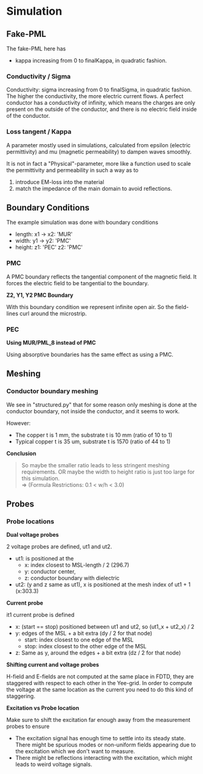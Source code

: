 # Simulation

## Fake-PML
The fake-PML here has 
- kappa increasing from 0 to finalKappa, in quadratic fashion.
### Conductivity / Sigma
Conductivity: sigma increasing from 0 to finalSigma, in quadratic fashion.
The higher the conductivity, the more electric current flows.
A perfect conductor has a conductivity of infinity, which means the charges are only present on the outside of the conductor, and there is no electric field inside of the conductor.

### Loss tangent / Kappa
A parameter mostly used in simulations, calculated from epsilon (electric permittivity) and mu (magnetic permeability) to dampen waves smoothly.

It is not in fact a "Physical"-parameter, more like a function used to scale the permittivity and permeability in such a way as to 
1. introduce EM-loss into the material
2. match the impedance of the main domain to avoid reflections.

## Boundary Conditions
The example simulation was done with boundary conditions

- length: x1 -> x2: 'MUR'
- width: y1 -> y2: 'PMC' 
- height: z1: 'PEC' z2: 'PMC' 

### PMC
A PMC boundary reflects the tangential component of the magnetic field.
It forces the electric field to be tangential to the boundary.

**Z2, Y1, Y2 PMC Boundary**

With this boundary condition we represent infinite open air. So the field-lines curl around the microstrip.

### PEC
**Using MUR/PML_8 instead of PMC**

Using absorptive boundaries has the same effect as using a PMC.

## Meshing

### Conductor boundary meshing
We see in "structured.py" that for some reason only meshing is done at the conductor boundary, not inside the conductor, and it seems to work.

However:
- The copper t is 1 mm, the substrate t is 10 mm (ratio of 10 to 1)
- Typical copper t is 35 um, substrate t is 1570 (ratio of 44 to 1)

**Conclusion**
> So maybe the smaller ratio leads to less stringent meshing requirements. OR maybe the width to height ratio is just too large for this simulation. \
=> (Formula Restrictions: 0.1 < w/h < 3.0)

## Probes
### Probe locations
**Dual voltage probes**

2 voltage probes are defined, ut1 and ut2.
- ut1: is positioned at the 
    - x: index closest to MSL-length / 2 (296.7)
    - y: conductor center,
    - z: conductor boundary with dielectric
- ut2: (y and z same as ut1), x is positioned at the mesh index of ut1 + 1 (x:303.3)

**Current probe**

it1 current probe is defined
- x: (start == stop) positioned between ut1 and ut2, so (ut1_x + ut2_x) / 2
- y: edges of the MSL + a bit extra (dy / 2 for that node)
    - start: index closest to one edge of the MSL
    - stop: index closest to the other edge of the MSL
- z: Same as y, around the edges + a bit extra (dz / 2 for that node)


**Shifting current and voltage probes**

H-field and E-fields are not computed at the same place in FDTD, they are staggered with respect to each other in the Yee-grid.
In order to compute the voltage at the same location as the current you need to do this kind of staggering.

**Excitation vs Probe location**

Make sure to shift the excitation far enough away from the measurement probes to ensure
- The excitation signal has enough time to settle into its steady state. There might be spurious modes or non-uniform fields appearing due to the excitation which we don't want to measure.
- There might be reflections interacting with the excitation, which might leads to weird voltage signals.
